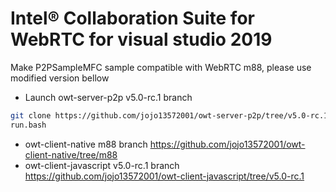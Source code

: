 # Intel® Collaboration Suite for WebRTC for visual studio 2019
Make P2PSampleMFC sample compatible with WebRTC m88, please use modified version bellow
- Launch owt-server-p2p v5.0-rc.1 branch
```bash
git clone https://github.com/jojo13572001/owt-server-p2p/tree/v5.0-rc.1
run.bash
```
- owt-client-native m88 branch
https://github.com/jojo13572001/owt-client-native/tree/m88
- owt-client-javascript v5.0-rc.1 branch
https://github.com/jojo13572001/owt-client-javascript/tree/v5.0-rc.1
